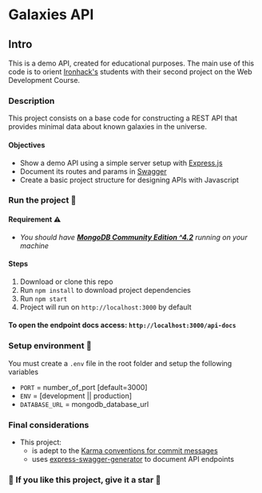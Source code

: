 # Galaxies API

## Intro

This is a demo API, created for educational purposes. The main use of this code is to orient [Ironhack's](https://www.ironhack.com/br?utm_source=mateus_felix_github&utm_medium=github_readme&utm_campaign=ironhack_alumni_projects) students with their second project on the Web Development Course.

### Description

This project consists on a base code for constructing a REST API that provides minimal data about known galaxies in the universe.

#### Objectives

- Show a demo API using a simple server setup with [Express.js](https://expressjs.com/)
- Document its routes and params in [Swagger](https://swagger.io/)
- Create a basic project structure for designing APIs with Javascript

### **Run the project** :rocket:

#### Requirement :warning:

+ _You should have **[MongoDB Community Edition ^4.2](https://docs.mongodb.com/manual/installation/#mongodb-community-edition-installation-tutorials)** running on your machine_

#### Steps
1. Download or clone this repo
2. Run `npm install` to download project dependencies
3. Run `npm start`
4. Project will run on `http://localhost:3000` by default

#### To open the endpoint docs access: `http://localhost:3000/api-docs`

### Setup environment :hammer:

You must create a `.env` file in the root folder and setup the following variables

- `PORT` = number_of_port [default=3000]
- `ENV` = [development || production]
- `DATABASE_URL` = mongodb_database_url

### Final considerations

- This project:
  - is adept to the [Karma conventions for commit messages](http://karma-runner.github.io/4.0/dev/git-commit-msg.html)
  - uses [express-swagger-generator](https://www.npmjs.com/package/express-swagger-generator) to document API endpoints

### :tada: If you like this project, **give it a star** :star2:
